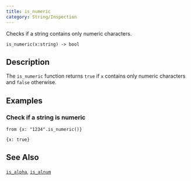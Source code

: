 ```yaml
---
title: is_numeric
category: String/Inspection
---
```


Checks if a string contains only numeric characters.

```tql
is_numeric(x:string) -> bool
```

## Description

The `is_numeric` function returns `true` if `x` contains only numeric characters
and `false` otherwise.

## Examples

### Check if a string is numeric

```tql
from {x: "1234".is_numeric()}
```

```tql
{x: true}
```

## See Also

[`is_alpha`](/reference/functions/is_alpha),
[`is_alnum`](/reference/functions/is_alnum)
